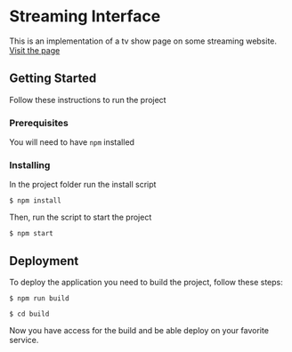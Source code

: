 # Streaming Interface

This is an implementation of a tv show page on some streaming website.
[Visit the page](http://pennydreadful.surge.sh/)

## Getting Started

Follow these instructions to run the project


### Prerequisites

You will need to have `npm` installed


### Installing

In the project folder run the install script
```
$ npm install
```

Then, run the script to start the project
```
$ npm start
```

## Deployment

To deploy the application you need to build the project, follow these steps:

```
$ npm run build
```
```
$ cd build
```

Now you have access for the build and be able deploy on your favorite service.
